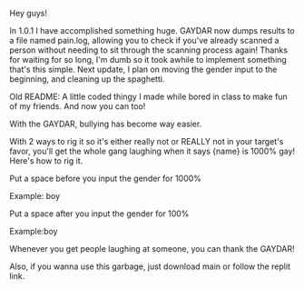 Hey guys!

In 1.0.1 I have accomplished something huge.
GAYDAR now dumps results to a file named pain.log, allowing you to check if you've already scanned a person without needing to sit through the scanning process again!
Thanks for waiting for so long, I'm dumb so it took awhile to implement something that's this simple.
Next update, I plan on moving the gender input to the beginning, and cleaning up the spaghetti.

Old README:
A little coded thingy I made while bored in class to make fun of my friends. And now you can too!

With the GAYDAR, bullying has become way easier.

With 2 ways to rig it so it's either really not or REALLY not in your target's favor, you'll get the whole gang laughing when it says {name} is 1000% gay!
Here's how to rig it.

Put a space before you input the gender for 1000%

Example: boy

Put a space after you input the gender for 100%

Example:boy 

Whenever you get people laughing at someone, you can thank the GAYDAR!

Also, if you wanna use this garbage, just download main or follow the replit link.